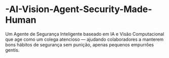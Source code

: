 # -AI-Vision-Agent-Security-Made-Human
Um Agente de Segurança Inteligente baseado em IA e Visão Computacional que age como um colega atencioso — ajudando colaboradores a manterem bons hábitos de segurança sem punição, apenas pequenos empurrões gentis.
